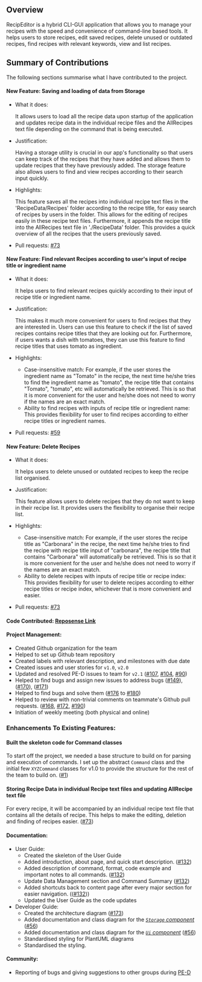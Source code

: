 ## Overview
RecipEditor is a hybrid CLI-GUI application that allows you to manage your recipes with the speed 
and convenience of command-line based tools. It helps users to store recipes, edit saved recipes, 
delete unused or outdated recipes, find recipes with relevant keywords, view and list recipes.

## Summary of Contributions
The following sections summarise what I have contributed to the project.

#### **New Feature**: Saving and loading of data from Storage
- What it does:

  It allows users to load all the recipe data upon startup of the application and
  updates recipe data in the individual recipe files and the AllRecipes text file depending on
  the command that is being executed.

- Justification:

  Having a storage utility is crucial in our app's functionality so that users can
  keep track of the recipes that they have added and allows them to update recipes that they have
  previously added. The storage feature also allows users to find and view recipes according to their
  search input quickly.

- Highlights:

  This feature saves all the recipes into individual recipe text files in the 'RecipeData/Recipes'
  folder according to the recipe title, for easy search of recipes by users in the folder. This allows for
  the editing of recipes easily in these recipe text files. Furthermore, it appends the recipe title into
  the AllRecipes text file in './RecipeData' folder. This provides a quick overview of all the recipes that
  the users previously saved.
- Pull requests: [#73](https://github.com/AY2223S1-CS2113-T18-2/tp/pull/73)


#### **New Feature**: Find relevant Recipes according to user's input of recipe title or ingredient name
- What it does:

  It helps users to find relevant recipes quickly according to their input of recipe title or ingredient name.

- Justification:

  This makes it much more convenient for users to find recipes that they are interested in. Users can use this feature
  to check if the list of saved recipes contains recipe titles that they are looking out for. Furthermore, if users
  wants a dish with tomatoes, they can use this feature to find recipe titles that uses tomato as ingredient.
- Highlights:
  - Case-insensitive match:
    For example, if the user stores the ingredient name as "Tomato" in the recipe, the next time he/she tries to find
    the ingredient name as "tomato", the recipe title that contains "Tomato", "tomato", etc will automatically be retrieved.
    This is so that it is more convenient for the user and he/she does not need to worry if the names are an exact match.
  - Ability to find recipes with inputs of recipe title or ingredient name:
    This provides flexibility for user to find recipes according to either recipe titles or ingredient names.
- Pull requests: [#59](https://github.com/AY2223S1-CS2113-T18-2/tp/pull/59)


#### **New Feature**: Delete Recipes
- What it does:

  It helps users to delete unused or outdated recipes to keep the recipe list organised.

- Justification:

  This feature allows users to delete recipes that they do not want to keep in their recipe list. It provides users the
  flexibility to organise their recipe list.

- Highlights:
  - Case-insensitive match:
    For example, if the user stores the recipe title as "Carbonara" in the recipe, the next time he/she tries to find
    the recipe with recipe title input of "carbonara", the recipe title that contains "Carbonara" will automatically be retrieved.
    This is so that it is more convenient for the user and he/she does not need to worry if the names are an exact match.
  - Ability to delete recipes with inputs of recipe title or recipe index:
    This provides flexibility for user to delete recipes according to either recipe titles or recipe index, whichever that
    is more convenient and easier.
- Pull requests: [#73](https://github.com/AY2223S1-CS2113-T18-2/tp/pull/73)



#### **Code Contributed**: [Reposense Link](https://nus-cs2113-ay2223s1.github.io/tp-dashboard/?search=&sort=groupTitle&sortWithin=title&timeframe=commit&mergegroup=&groupSelect=groupByRepos&breakdown=true&checkedFileTypes=docs~functional-code~test-code~other&since=2022-09-16&tabOpen=true&tabType=authorship&tabAuthor=qianz-z&tabRepo=AY2223S1-CS2113-T18-2%2Ftp%5Bmaster%5D&authorshipIsMergeGroup=false&authorshipFileTypes=docs~functional-code~test-code&authorshipIsBinaryFileTypeChecked=false&authorshipIsIgnoredFilesChecked=false)


#### **Project Management**:
- Created Github organization for the team
- Helped to set up Github team repository
- Created labels with relevant description, and milestones with due date
- Created issues and user stories for `v1.0`, `v2.0`
- Updated and resolved PE-D issues to team for `v2.1`
  ([#107](https://github.com/AY2223S1-CS2113-T18-2/tp/issues/107),
  [#104](https://github.com/AY2223S1-CS2113-T18-2/tp/issues/104),
  [#90](https://github.com/AY2223S1-CS2113-T18-2/tp/issues/90))
- Helped to find bugs and assign new issues to address bugs
  ([#149](https://github.com/AY2223S1-CS2113-T18-2/tp/issues/149)),
  ([#170](https://github.com/AY2223S1-CS2113-T18-2/tp/issues/170)),
  ([#171](https://github.com/AY2223S1-CS2113-T18-2/tp/issues/171))
- Helped to find bugs and solve them ([#176](https://github.com/AY2223S1-CS2113-T18-2/tp/issues/176) to [#180](https://github.com/AY2223S1-CS2113-T18-2/tp/issues/180))
- Helped to review with non-trivial comments on teammate's Github pull requests. ([#168](https://github.com/AY2223S1-CS2113-T18-2/tp/pull/168), [#172](https://github.com/AY2223S1-CS2113-T18-2/tp/pull/172), [#190](https://github.com/AY2223S1-CS2113-T18-2/tp/pull/190))
- Initiation of weekly meeting (both physical and online)

### **Enhancements To Existing Features**:

#### **Built the skeleton code for Command classes**
To start off the project, we needed a base structure to build on for parsing and execution of commands.
I set up the abstract `Command` class and the initial few `XYZCommand` classes for v1.0 to provide the
structure for the rest of the team to build on.
([#1](https://github.com/AY2223S1-CS2113-T18-2/tp/pull/1))

#### **Storing Recipe Data in individual Recipe text files and updating AllRecipe text file**
For every recipe, it will be accompanied by an individual recipe text file that contains all the details of
recipe. This helps to make the editing, deletion and finding of recipes easier.
([#73](https://github.com/AY2223S1-CS2113-T18-2/tp/pull/73))


#### **Documentation**:
- User Guide:
  - Created the skeleton of the User Guide
  - Added introduction, about page, and quick start description. ([#132](https://github.com/AY2223S1-CS2113-T18-2/tp/pull/132))
  - Added description of command, format, code example and important notes to all commands. ([#132](https://github.com/AY2223S1-CS2113-T18-2/tp/pull/132))
  - Update Data Management section and Command Summary ([#132](https://github.com/AY2223S1-CS2113-T18-2/tp/pull/132))
  - Added shortcuts back to content page after every major section for easier navigation. (([#132](https://github.com/AY2223S1-CS2113-T18-2/tp/pull/132)))
  - Updated the User Guide as the code updates
- Developer Guide:
  - Created the architecture diagram ([#173](https://github.com/AY2223S1-CS2113-T18-2/tp/pull/173))
  - Added documentation and class diagram for the [_`Storage` component_](https://github.com/AY2223S1-CS2113-T18-2/tp/blob/master/docs/DeveloperGuide.md#storage-component) ([#56](https://github.com/AY2223S1-CS2113-T18-2/tp/pull/56))
  - Added documentation and class diagram for the [_`Ui` component_](https://github.com/AY2223S1-CS2113-T18-2/tp/blob/master/docs/DeveloperGuide.md#ui-component) ([#56](https://github.com/AY2223S1-CS2113-T18-2/tp/pull/56))
  - Standardised styling for PlantUML diagrams
  - Standardised the styling.

#### **Community**:
- Reporting of bugs and giving suggestions to other groups during [PE-D](https://github.com/qianz-z/ped/issues)
